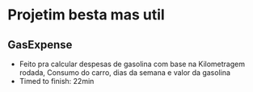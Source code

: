 # Projetim besta mas util

## GasExpense
* Feito pra calcular despesas de gasolina com base na Kilometragem rodada, Consumo do carro, dias da semana e valor da gasolina
* Timed to finish: 22min
